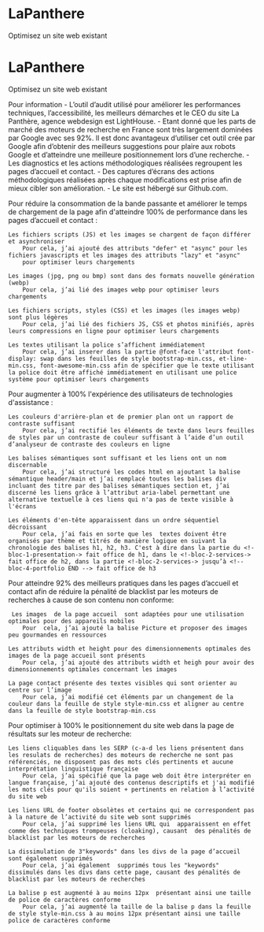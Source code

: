 # LaPanthere
 Optimisez un site web existant

# LaPanthere
 Optimisez un site web existant

Pour information
    - L’outil d’audit utilisé pour améliorer les performances techniques, l’accessibilité, les meilleurs démarches et le CEO  du site La Panthère, agence webdesign est LightHouse. 
    - Etant donné que les parts de marché des moteurs de recherche en France sont très largement dominées par Google avec ses 92%. Il est donc avantageux d’utiliser cet outil crée par Google afin d’obtenir des meilleurs suggestions pour plaire aux robots Google et d’atteindre une meilleure positionnement lors d’une recherche.
    - Les diagnostics et les actions méthodologiques réalisées regroupent les pages d’accueil et contact. 
    - Des captures d’écrans des actions méthodologiques réalisées après chaque  modifications est prise afin de mieux cibler son amélioration.
    - Le site est hébergé sur Github.com.

Pour réduire la consommation de la bande passante et améliorer le temps de chargement de la page afin d'atteindre 100% de performance dans les pages d’accueil et contact :
    
    Les fichiers scripts (JS) et les images se chargent de façon différer et asynchroniser
        Pour cela, j’ai ajouté des attributs "defer" et "async" pour les fichiers javascripts et les images des attributs "lazy" et "async"
        pour optimiser leurs chargements
    
    Les images (jpg, png ou bmp) sont dans des formats nouvelle génération (webp)
        Pour cela, j’ai lié des images webp pour optimiser leurs chargements

    Les fichiers scripts, styles (CSS) et les images (les images webp) sont plus légères
        Pour cela, j’ai lié des fichiers JS, CSS et photos minifiés, après leurs compressions en ligne pour optimiser leurs chargements

    Les textes utilisant la police s’affichent immédiatement
        Pour cela, j’ai inserer dans la partie @font-face l'attribut font-display: swap dans les feuilles de style bootstrap-min.css, et-line-min.css, font-awesome-min.css afin de spécifier que le texte utilisant la police doit être affiché immédiatement en utilisant une police système pour optimiser leurs chargements

Pour augmenter à 100% l'expérience des utilisateurs de technologies d'assistance :

    Les couleurs d'arrière-plan et de premier plan ont un rapport de contraste suffisant 
        Pour cela, j’ai rectifié les éléments de texte dans leurs feuilles de styles par un contraste de couleur suffisant à l’aide d’un outil d’analyseur de contraste des couleurs en ligne

    Les balises sémantiques sont suffisant et les liens ont un nom discernable 
        Pour cela, j’ai structuré les codes html en ajoutant la balise sémantique header/main et j’ai remplacé toutes les balises div incluant des titre par des balises sémantiques section et, j’ai discerné les liens grâce à l’attribut aria-label permettant une alternative textuelle à ces liens qui n'a pas de texte visible à l'écrans 

    Les éléments d'en-tête apparaissent dans un ordre séquentiel décroissant 
        Pour cela, j’ai fais en sorte que les  textes doivent être organisés par thème et titrés de manière logique en suivant la chronologie des balises h1, h2, h3. C'est à dire dans la partie du <!-bloc-1-presentation-> fait office de h1, dans le <!-bloc-2-services-> fait office de h2, dans la partie <!-bloc-2-services-> jusqu’à <!-- bloc-4-portfolio END --> fait office de h3 

Pour atteindre 92% des meilleurs pratiques dans les pages d’accueil et contact afin de réduire la pénalité de blacklist par les moteurs de recherches à cause de son contenu non conforme:
        
     Les images  de la page accueil  sont adaptées pour une utilisation optimales pour des appareils mobiles
        Pour  cela, j’ai ajouté la balise Picture et proposer des images peu gourmandes en ressources

    Les attributs width et height pour des dimensionnements optimales des images de la page accueil sont présents
        Pour cela, j’ai ajouté des attributs width et heigh pour avoir des dimensionnements optimales concernant les images

    La page contact présente des textes visibles qui sont orienter au centre sur l’image
        Pour cela, j’ai modifié cet éléments par un changement de la couleur dans la feuille de style style-min.css et aligner au centre  dans la feuille de style bootstrap-min.css 

Pour optimiser à 100% le positionnement du site web dans la page de résultats sur les moteur de recherche:

    Les liens cliquables dans les SERP (c-a-d les liens présentent dans les resulats de recherches) des moteurs de recherche ne sont pas référenciés, ne disposent pas des mots clés pertinents et aucune interprétation linguistique française
        Pour cela, j’ai spécifié que la page web doit être interpréter en langue française, j’ai ajouté des contenus descriptifs et j'ai modifié les mots clés pour qu'ils soient + pertinents en relation à l’activité du site web

    Les liens URL de footer obsolètes et certains qui ne correspondent pas à la nature de l’activité du site web sont supprimés
        Pour cela, j’ai supprimé les liens URL qui  apparaissent en effet comme des techniques trompeuses (cloaking), causant  des pénalités de blacklist par les moteurs de recherches

    La dissimulation de 3"keywords" dans les divs de la page d’accueil sont également supprimés 
        Pour cela, j’ai également  supprimés tous les "keywords" dissimulés dans les divs dans cette page, causant des pénalités de blacklist par les moteurs de recherches

    La balise p est augmenté à au moins 12px  présentant ainsi une taille de police de caractères conforme
        Pour cela, j’ai augmenté la taille de la balise p dans la feuille de style style-min.css à au moins 12px présentant ainsi une taille police de caractères conforme
